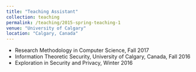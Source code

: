 ```yaml
---
title: "Teaching Assistant"
collection: teaching
permalink: /teaching/2015-spring-teaching-1
venue: "University of Calgary"
location: "Calgary, Canada"
---
```


* Research Methodology in Computer Science, Fall 2017
* Information Theoretic Security, University of Calgary, Canada, Fall 2016
* Exploration in Security and Privacy, Winter 2016
